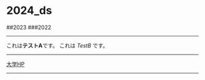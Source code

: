 # 2024_ds

##2023
###2022

---

これは**テストA**です。
これは _TestB_ です。

---

[大学HP](https://www.nagoya-cu.ac.jp)

---

